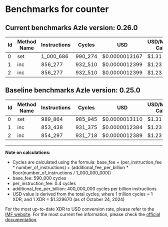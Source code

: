# Benchmarks for counter

## Current benchmarks Azle version: 0.26.0

| Id  | Method Name | Instructions | Cycles  | USD           | USD/Million Calls | Change                           |
| --- | ----------- | ------------ | ------- | ------------- | ----------------- | -------------------------------- |
| 0   | set         | 1_000_686    | 990_274 | $0.0000013167 | $1.31             | <font color="red">+10_822</font> |
| 1   | inc         | 856_277      | 932_510 | $0.0000012399 | $1.23             | <font color="red">+2_839</font>  |
| 2   | inc         | 856_277      | 932_510 | $0.0000012399 | $1.23             | <font color="red">+1_980</font>  |

## Baseline benchmarks Azle version: 0.25.0

| Id  | Method Name | Instructions | Cycles  | USD           | USD/Million Calls |
| --- | ----------- | ------------ | ------- | ------------- | ----------------- |
| 0   | set         | 989_864      | 985_945 | $0.0000013110 | $1.31             |
| 1   | inc         | 853_438      | 931_375 | $0.0000012384 | $1.23             |
| 2   | inc         | 854_297      | 931_718 | $0.0000012389 | $1.23             |

---

**Note on calculations:**

- Cycles are calculated using the formula: base_fee + (per_instruction_fee \* number_of_instructions) + (additional_fee_per_billion \* floor(number_of_instructions / 1_000_000_000))
- base_fee: 590_000 cycles
- per_instruction_fee: 0.4 cycles
- additional_fee_per_billion: 400_000_000 cycles per billion instructions
- USD value is derived from the total cycles, where 1 trillion cycles = 1 XDR, and 1 XDR = $1.329670 (as of October 24, 2024)

For the most up-to-date XDR to USD conversion rate, please refer to the [IMF website](https://www.imf.org/external/np/fin/data/rms_sdrv.aspx).
For the most current fee information, please check the [official documentation](https://internetcomputer.org/docs/current/developer-docs/gas-cost#execution).
